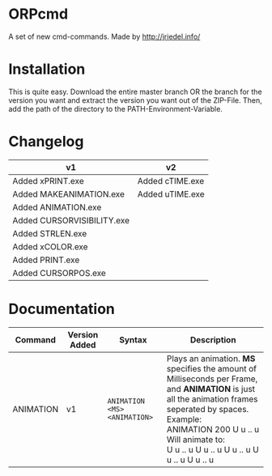  # ORPcmd

A set of new cmd-commands.
Made by http://jriedel.info/

# Installation

This is quite easy. Download the entire master branch OR the branch for the version you want
and extract the version you want out of the ZIP-File. Then, add the path of 
the directory to the PATH-Environment-Variable.

# Changelog

| v1  | v2  |
| --- | --- |
| Added xPRINT.exe           | Added cTIME.exe |
| Added MAKEANIMATION.exe    | Added uTIME.exe |
| Added ANIMATION.exe        | |
| Added CURSORVISIBILITY.exe | |
| Added STRLEN.exe           | |
| Added xCOLOR.exe           | |
| Added PRINT.exe            | |
| Added CURSORPOS.exe        | |

# Documentation

| Command | Version Added | Syntax | Description |
| ------- | ------------- | ------ | ----------- |
| ANIMATION | v1 | `ANIMATION <MS> <ANIMATION>` | Plays an animation. **MS** specifies the amount of Milliseconds per Frame, and **ANIMATION** is just all the animation frames seperated by spaces. <br /> Example: <br /> ANIMATION 200 U u .. u <br /> Will animate to: <br /> U u .. u U u .. u U u .. u U u .. u U u .. u |
